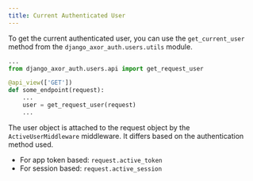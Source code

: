 ```yaml
---
title: Current Authenticated User
---
```


To get the current authenticated user, you can use the `get_current_user` method from the `django_axor_auth.users.utils` module.

```python
...
from django_axor_auth.users.api import get_request_user

@api_view(['GET'])
def some_endpoint(request):
    ...
    user = get_request_user(request)
    ...
```

The user object is attached to the request object by the `ActiveUserMiddleware` middleware. It differs based on the authentication method used.

- For app token based: `request.active_token`
- For session based: `request.active_session`
